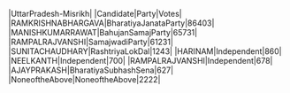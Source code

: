  
|UttarPradesh-Misrikh|
|Candidate|Party|Votes|
|RAMKRISHNABHARGAVA|BharatiyaJanataParty|86403|
|MANISHKUMARRAWAT|BahujanSamajParty|65731|
|RAMPALRAJVANSHI|SamajwadiParty|61231|
|SUNITACHAUDHARY|RashtriyaLokDal|1243|
|HARINAM|Independent|860|
|NEELKANTH|Independent|700|
|RAMPALRAJVANSHI|Independent|678|
|AJAYPRAKASH|BharatiyaSubhashSena|627|
|NoneoftheAbove|NoneoftheAbove|2222|
